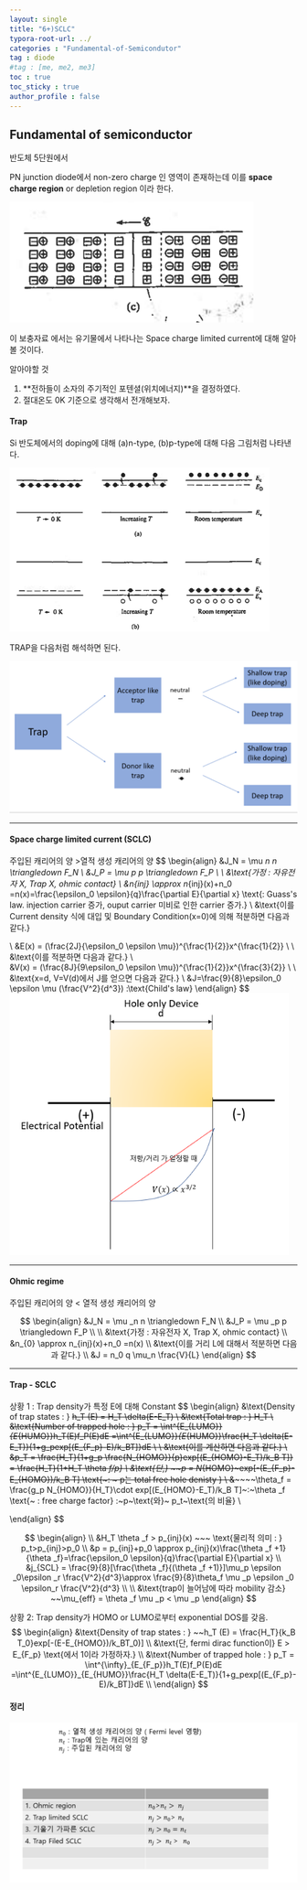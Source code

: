 ```yaml
---
layout: single
title: "6+)SCLC"
typora-root-url: ../
categories : "Fundamental-of-Semicondutor"
tag : diode
#tag : [me, me2, me3]
toc : true
toc_sticky : true
author_profile : false
---
```

## Fundamental of semiconductor

반도체 5단원에서 

PN junction diode에서 non-zero charge 인 영역이 존재하는데 이를 **space charge region** or depletion region 이라 한다.

<img src="/images/6_1(보충)SCLC/image-20231004103259534.png" alt="image-20231004103259534" style="zoom:80%;" />

이 보충자료 에서는 유기물에서 나타나는 Space charge limited current에 대해 알아볼 것이다.



알아야할 것

1. **전하들이 소자의 주기적인 포텐셜(위치에너지)**을 결정하였다.
2. 절대온도 0K 기준으로 생각해서 전개해보자.

#### Trap

Si 반도체에서의 doping에 대해 (a)n-type, (b)p-type에 대해 다음 그림처럼 나타낸다.

<img src="/images/6_1(보충)SCLC/image-20231006140711679.png" alt="image-20231006140711679" style="zoom:50%;" />

TRAP을 다음처럼 해석하면 된다.

<img src="/images/6_1(보충)SCLC/image-20231008153454754.png" alt="image-20231008153454754" style="zoom:80%;" />

---

#### Space charge limited current (SCLC)

주입된 캐리어의 양 >열적 생성 캐리어의 양
$$
\begin{align}
&J_N = \mu _n n \triangledown F_N
\\
&J_P = \mu _p p \triangledown F_P
\\
\\
&\text{가정 : 자유전자 X, Trap X, ohmic contact}
\\
&n_{inj} \approx n_{inj}(x)+n_0 =n(x)=\frac{\epsilon_0 \epsilon}{q}\frac{\partial E}{\partial x} \text{: Guass's law. injection carrier 증가, ouput carrier 미비로 인한 carrier 증가.}
\\
&\text{이를 Current density 식에 대입 및 Boundary Condition(x=0)에 의해 적분하면 다음과 같다.}

\\
&E(x) = (\frac{2J}{\epsilon_0 \epsilon \mu})^{\frac{1}{2}}x^{\frac{1}{2}}
\\
\\
&\text{이를 적분하면 다음과 같다.}
\\
\
&V(x) = (\frac{8J}{9\epsilon_0 \epsilon \mu})^{\frac{1}{2}}x^{\frac{3}{2}}
\\
\\
&\text{x=d, V=V(d)에서 J를 얻으면 다음과 같다.}
\\
&J=\frac{9}{8}\epsilon_0 \epsilon \mu (\frac{V^2}{d^3}) :\text{Child's law}
\end{align}
$$
<img src="/images/6_1(보충)SCLC/image-20231004153503212.png" alt="image-20231004153503212" style="zoom:80%;" />

---

#### Ohmic regime

주입된 캐리어의 양 < 열적 생성 캐리어의 양


$$
\begin{align}
&J_N = \mu _n n \triangledown F_N
\\
&J_P = \mu _p p \triangledown F_P
\\
\\
&\text{가정 : 자유전자 X, Trap X, ohmic contact}
\\
&n_{0} \approx n_{inj}(x)+n_0 =n(x)
\\
&\text{이를 거리 L에 대해서 적분하면 다음과 같다.}
\\
&J = n_0 q \mu_n \frac{V}{L}
\end{align}
$$

---

#### Trap - SCLC

상황 1 : Trap density가 특정 E에 대해 Constant
$$
\begin{align}
&\text{Density of trap states : } ~~h_T (E) = H_T \delta(E-E_T)
\\
&\text{Total trap : } H_T
\\
&\text{Number of trapped hole : } p_T = \int^{E_{LUMO}}_{E_{HUMO}}h_T(E)f_P(E)dE =\int^{E_{LUMO}}_{E_{HUMO}}\frac{H_T \delta(E-E_T)}{1+g_pexp[(E_{F_p}-E)/k_BT]}dE
\\
\\
&\text{이를 계산하면 다음과 같다.}
\\
&p_T = \frac{H_T}{1+g_p \frac{N_{HOMO}}{p}exp[(E_{HOMO}-E_T)/k_B T]} = \frac{H_T}{1+H_T \theta _f/p}
\\
&\text{단,} ~~p = N_{HOMO}~exp[-(E_{F_p}-E_{HOMO})/k_B T] \text{~: ~ p는 total free hole denisty }
\\
&~~~~~~\theta_f = \frac{g_p N_{HOMO}}{H_T}\cdot exp[(E_{HOMO}-E_T)/k_B T]~:~\theta _f \text{~ : free charge factor} :~p~\text{와}~ p_t~\text{의 비율}
\\

\end{align}
$$

$$
\begin{align}
\\
&H_T \theta _f > p_{inj}(x) ~~~ \text{물리적 의미 : } p_t>p_{inj}>p_0
\\
&p = p_{inj}+p_0 \approx p_{inj}(x)\frac{\theta _f +1}{\theta _f}=\frac{\epsilon_0 \epsilon}{q}\frac{\partial E}{\partial x}
\\
&j_{SCL} = \frac{9}{8}[\frac{\theta _f}{(\theta _f +1)}]\mu_p \epsilon _0\epsilon _r \frac{V^2}{d^3}\approx \frac{9}{8}\theta_f \mu _p \epsilon _0 \epsilon_r \frac{V^2}{d^3}
\\
\\
&\text{trap이 늘어남에 따라 mobility 감소} ~~\mu_{eff} = \theta _f \mu _p < \mu _p
\end{align}
$$

상황 2: Trap density가 HOMO or LUMO로부터 exponential DOS를 갖음.
$$
\begin{align}
&\text{Density of trap states : } ~~h_T (E) = \frac{H_T}{k_B T_0}exp[-(E-E_{HOMO})/k_BT_0)]
\\
&\text{단, fermi dirac function이} E > E_{F_p} \text{에서 1이라 가정하자.}
\\
&\text{Number of trapped hole : } p_T = \int^{\infty}_{E_{F_p}}h_T(E)f_P(E)dE =\int^{E_{LUMO}}_{E_{HUMO}}\frac{H_T \delta(E-E_T)}{1+g_pexp[(E_{F_p}-E)/k_BT]}dE
\\
\end{align}
$$

#### 정리

<img src="/images/6_1(보충)SCLC/image-20240129172146557.png" alt="image-20240129172146557" style="zoom:80%;" />
